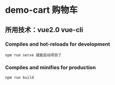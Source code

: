 # demo-cart 购物车
## 所用技术：vue2.0 vue-cli


### Compiles and hot-reloads for development
```
npm run serve 就能启动项目了
```

### Compiles and minifies for production
```
npm run build
```

